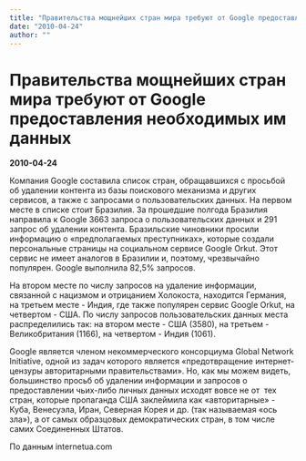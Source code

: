 ```yaml
---
title: "Правительства мощнейших стран мира требуют от Google предоставления необходимых им данных"
date: "2010-04-24"
author: ""
---
```


# Правительства мощнейших стран мира требуют от Google предоставления необходимых им данных

**2010-04-24** 

Компания Google составила список стран, обращавшихся с просьбой об удалении контента из базы поискового механизма и других сервисов, а также с запросами о пользовательских данных. На первом месте в списке стоит Бразилия. За прошедшие полгода Бразилия направила к Google 3663 запроса о пользовательских данных и 291 запрос об удалении контента. Бразильские чиновники просили информацию о «предполагаемых преступниках», которые создали персональные страницы на социальном сервисе Google Orkut. Этот сервис не имеет аналогов в Бразилии и, поэтому, чрезвычайно популярен. Google выполнила 82,5% запросов.

На втором месте по числу запросов на удаление информации, связанной с нацизмом и отрицанием Холокоста, находится Германия, на третьем месте - Индия, где также популярен сервис Google Orkut, на четвертом - США. По числу запросов пользовательских данных места распределились так: на втором месте - США (3580), на третьем - Великобритания (1166), на четвертом - Индия (1061). 

 Google является членом некоммерческого консорциума Global Network Initiative, одной из задач которого является «предотвращение интернет-цензуры авторитарными правительствами». Но, как мы можем видеть, большинство просьб об удалении информации и запросов о предоставлении чьих-либо личных данных исходят вовсе не от  тех стран, которые пропаганда США заклеймила как «авторитарные» - Куба, Венесуэла, Иран, Северная Корея и др. (так называемая «ось зла»), а от самых образцовых демократических стран, в том числе самих Соединенных Штатов.

По данным internetua.com
